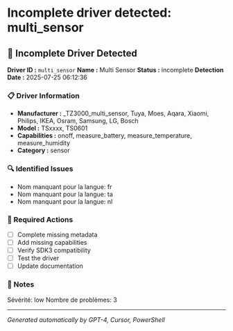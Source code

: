 # Incomplete driver detected: multi_sensor

## 🚨 Incomplete Driver Detected

**Driver ID :** `multi_sensor`
**Name :** Multi Sensor
**Status :** incomplete
**Detection Date :** 2025-07-25 06:12:36

### 📋 Driver Information
- **Manufacturer :** _TZ3000_multi_sensor, Tuya, Moes, Aqara, Xiaomi, Philips, IKEA, Osram, Samsung, LG, Bosch
- **Model :** TSxxxx, TS0601
- **Capabilities :** onoff, measure_battery, measure_temperature, measure_humidity
- **Category :** sensor

### 🔍 Identified Issues
- Nom manquant pour la langue: fr
- Nom manquant pour la langue: ta
- Nom manquant pour la langue: nl

### 🎯 Required Actions
- [ ] Complete missing metadata
- [ ] Add missing capabilities
- [ ] Verify SDK3 compatibility
- [ ] Test the driver
- [ ] Update documentation

### 📝 Notes
Sévérité: low
Nombre de problèmes: 3

---
*Generated automatically by GPT-4, Cursor, PowerShell*

